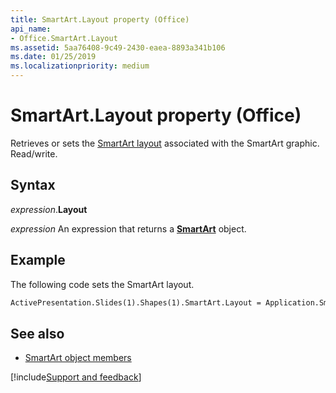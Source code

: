```yaml
---
title: SmartArt.Layout property (Office)
api_name:
- Office.SmartArt.Layout
ms.assetid: 5aa76408-9c49-2430-eaea-8893a341b106
ms.date: 01/25/2019
ms.localizationpriority: medium
---
```



# SmartArt.Layout property (Office)

Retrieves or sets the [SmartArt layout](office.smartartlayout.md) associated with the SmartArt graphic. Read/write.


## Syntax

_expression_.**Layout**

_expression_ An expression that returns a **[SmartArt](Office.SmartArt.md)** object.


## Example

The following code sets the SmartArt layout.


```vb
ActivePresentation.Slides(1).Shapes(1).SmartArt.Layout = Application.SmartArtLayouts(1)
```


## See also

- [SmartArt object members](overview/Library-Reference/smartart-members-office.md)



[!include[Support and feedback](~/includes/feedback-boilerplate.md)]